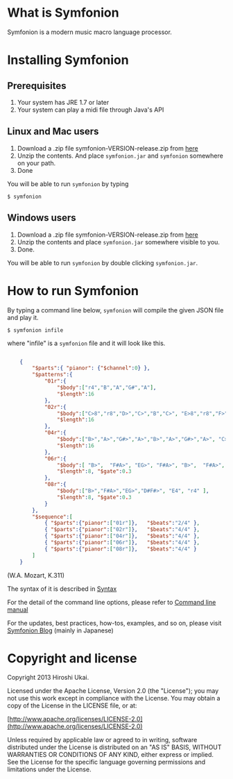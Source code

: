 # What is Symfonion
Symfonion is a modern music macro language processor.

# Installing Symfonion
## Prerequisites
1. Your system has JRE 1.7 or later
2. Your system can play a midi file through Java's API

## Linux and Mac users
1. Download a .zip file symfonion-VERSION-release.zip from [here](https://github.com/dakusui/symfonion/releases/)
2. Unzip the contents. And place ```symfonion.jar``` and ```symfonion``` somewhere on your path.
3. Done

You will be able to run ```symfonion``` by typing

```
$ symfonion
```

## Windows users
1. Download a .zip file symfonion-VERSION-release.zip from [here](https://github.com/dakusui/symfonion/releases/)
2. Unzip the contents and place ```symfonion.jar``` somewhere visible to you.
3. Done.

You will be able to run ```symfonion``` by double clicking ```symfonion.jar```.

# How to run Symfonion #
By typing a command line below, ```symfonion``` will compile the given JSON file and play it.

```
$ symfonion infile
```

where "infile" is a ```symfonion``` file and it will look like this.

```json

    {
        "$parts":{ "pianor": {"$channel":0} },
        "$patterns":{
            "01r":{
                "$body":["r4","B","A","G#","A"],
                "$length":16
            },
            "02r":{
                "$body":["C>8","r8","D>","C>","B","C>", "E>8","r8","F>","E>","D#>","E>"],
                "$length":16
            },
            "04r":{
                "$body":["B>","A>","G#>","A>","B>","A>","G#>","A>", "C>>4","A>8","C>>8"],
                "$length":16
            },
            "06r":{
                "$body":[ "B>",  "F#A>", "EG>", "F#A>", "B>",  "F#A>", "EG>", "F#A>" ],
                "$length":8, "$gate":0.3
            },
            "08r":{
                "$body":["B>","F#A>","EG>","D#F#>", "E4", "r4" ],
                "$length":8, "$gate":0.3
            }
        },
        "$sequence":[
            { "$parts":{"pianor":["01r"]},   "$beats":"2/4" },
            { "$parts":{"pianor":["02r"]},   "$beats":"4/4" },
            { "$parts":{"pianor":["04r"]},   "$beats":"4/4" },
            { "$parts":{"pianor":["06r"]},   "$beats":"4/4" },
            { "$parts":{"pianor":["08r"]},   "$beats":"4/4" }
        ]
    }
```
(W.A. Mozart, K.311)

The syntax of it is described in [Syntax](src/site/asciidoc/SYNTAX.adoc)

For the detail of the command line options, please refer to [Command line manual](src/site/asciidoc/CLI.adoc)

For the updates, best practices, how-tos, examples, and so on, please visit
[Symfonion Blog](http://symfonion.hatenadiary.jp/) (mainly in Japanese)

# Copyright and license #

Copyright 2013 Hiroshi Ukai.

Licensed under the Apache License, Version 2.0 (the "License");
you may not use this work except in compliance with the License.
You may obtain a copy of the License in the LICENSE file, or at:

  [http://www.apache.org/licenses/LICENSE-2.0](http://www.apache.org/licenses/LICENSE-2.0)

Unless required by applicable law or agreed to in writing, software
distributed under the License is distributed on an "AS IS" BASIS,
WITHOUT WARRANTIES OR CONDITIONS OF ANY KIND, either express or implied.
See the License for the specific language governing permissions and
limitations under the License.
